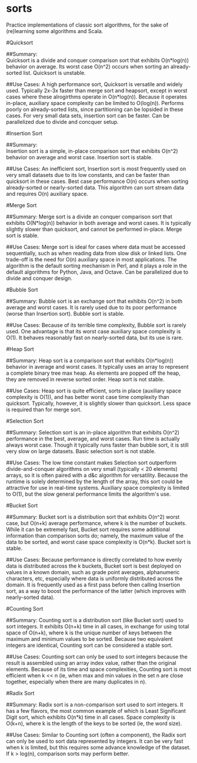# sorts
Practice implementations of classic sort algorithms, for the sake of (re)learning some algorithms and Scala.

#Quicksort

##Summary:  
Quicksort is a divide and conquer comparison sort that exhibits O(n*log(n)) behavior on average. Its worst case O(n^2) occurs when sorting an already-sorted list.  Quicksort is unstable.

##Use Cases:
A high performance sort, Quicksort is versatile and widely used. Typically 2x-3x faster than merge sort and heapsort, except in worst cases where these alrogirthms operate in O(n*log(n)). Because it operates in-place, auxiliary space complexity can be limited to O(log(n)). Performs poorly on already-sorted lists, since partitioning can be lopsided in these cases. For very small data sets, insertion sort can be faster. Can be parallelized due to divide and concquer setup.

#Insertion Sort

##Summary:  
Insertion sort is a simple, in-place comparison sort that exhibits O(n^2) behavior on average and worst case. Insertion sort is stable.

##Use Cases:
An inefficient sort, Insertion sort is most frequently used on very small datasets due to its low constants, and can be faster than quicksort in these cases. Best case performance O(n) occurs when sorting already-sorted or nearly-sorted data. This algorithm can sort stream data and requires O(n) auxiliary space.

#Merge Sort

##Summary:
Merge sort is a divide an conquer comparison sort that exhibits O(N*log(n)) behavior in both average and worst cases. It is typically slightly slower than quicksort, and cannot be performed in-place. Merge sort is stable.

##Use Cases:
Merge sort is ideal for cases where data must be accessed sequentially, such as when reading data from slow disk or linked lists. One trade-off is the need for O(n) auxiliary space in most applications. The algorithm is the default sorting mechanism in Perl, and it plays a role in the default algorithms for Python, Java, and Octave. Can be parallelized due to divide and conquer design.

#Bubble Sort

##Summary:
Bubble sort is an exchange sort that exhibits O(n^2) in both average and worst cases. It is rarely used due to its poor performance (worse than Insertion sort). Bubble sort is stable.

##Use Cases:
Because of its terrible time complexity, Bubble sort is rarely used. One advantage is that its worst case auxiliary space complexity is O(1). It behaves reasonably fast on nearly-sorted data, but its use is rare.

#Heap Sort

##Summary:
Heap sort is a comparison sort that exhibits O(n*log(n)) behavior in average and worst cases. It typically uses an array to represent a complete binary tree max heap. As elements are popped off the heap, they are removed in reverse sorted order. Heap sort is not stable.

##Use Cases:
Heap sort is quite efficient, sorts in place (auxiliary space complexity is O(1)), and has better worst case time complexity than quicksort. Typically, however, it is slightly slower than quicksort. Less space is required than for merge sort. 

#Selection Sort

##Summary:
Selection sort is an in-place algorithm that exhibits O(n^2) performance in the best, average, and worst cases. Run time is actually always worst case. Though it typically runs faster than bubble sort, it is still very slow on large datasets. Basic selection sort is not stable.

##Use Cases:
The low time constant makes Selection sort outperform divide-and-conquer algorithms on very small (typically < 20 elements) arrays, so it is often paired with a d&c algorithm for versatility. Because the runtime is solely determined by the length of the array, this sort could be attractive for use in real-time systems. Auxiliary space complexity is limited to O(1), but the slow general performance limits the algorithm's use.

#Bucket Sort

##Summary:
Bucket sort is a distribution sort that exhibits O(n^2) worst case, but O(n+k) average performance, where k is the number of buckets. While it can be extremely fast, Bucket sort requires some additional information than comparison sorts do; namely, the maximum value of the data to be sorted, and worst case space complexity is O(n*k). Bucket sort is stable.

##Use Cases:
Because performance is directly correlated to how evenly data is distributed across the k buckets, Bucket sort is best deployed on values in a known domain, such as grade point averages, alphanumeric characters, etc, especially where data is uniformly distributed across the domain. It is frequently used as a first pass before then calling Insertion sort, as a way to boost the performance of the latter (which improves with nearly-sorted data).

#Counting Sort

##Summary:
Counting sort is a distribution sort (like Bucket sort) used to sort integers. It exhibits O(n+k) time in all cases, in exchange for using total space of O(n+k), where k is the unique number of keys between the maximum and minimum values to be sorted. Because two equivalent integers are identical, Counting sort can be considered a stable sort.

##Use Cases:
Counting sort can only be used to sort integers because the result is assembled using an array index value, rather than the original elements. Because of its time and space complexities, Counting sort is most efficient when k << n (ie, when max and min values in the set n are close together, especially when there are many duplicates in n).

#Radix Sort

##Summary:
Radix sort is a non-comparison sort used to sort integers. It has a few flavors, the most common example of which is Least Significant Digit sort, which exhibits O(n*k) time in all cases. Space complexity is O(k+n), where k is the length of the keys to be sorted (ie, the word size).

##Use Cases:
Similar to Counting sort (often a component), the Radix sort can only be used to sort data represented by integers. It can be very fast when k is limited, but this requires some advance knowledge of the dataset. If k > log(n), comparison sorts may perform better.
